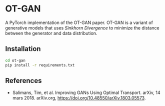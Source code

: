 # OT-GAN

A PyTorch implementation of the OT-GAN paper. OT-GAN is a variant of generative models that uses *Sinkhorn Divergence* to minimize the distance between the generator and data distribution.

## Installation

```sh
cd ot-gan
pip install -r requirements.txt
```

## References

- Salimans, Tim, et al. Improving GANs Using Optimal Transport. arXiv, 14 mars 2018. arXiv.org, <https://doi.org/10.48550/arXiv.1803.05573>.
